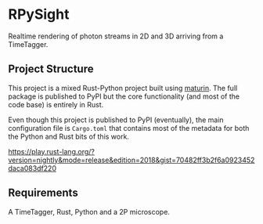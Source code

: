 # RPySight

Realtime rendering of photon streams in 2D and 3D arriving from a TimeTagger.

## Project Structure

This project is a mixed Rust-Python project built using [maturin](https://github.com/PyO3/maturin). The full package is published to PyPI but the core functionality (and most of the code base) is entirely in Rust.

Even though this project is published to PyPI (eventually), the main configuration file is `Cargo.toml` that contains most of the metadata for both the Python and Rust bits of this work.  

https://play.rust-lang.org/?version=nightly&mode=release&edition=2018&gist=70482ff3b2f6a0923452daca083df220

## Requirements

A TimeTagger, Rust, Python and a 2P microscope.
